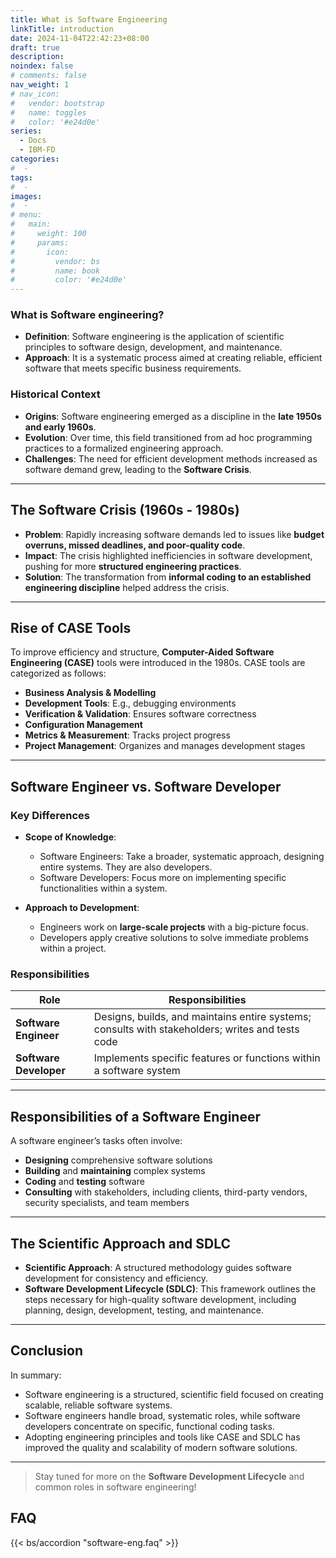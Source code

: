 ```yaml
---
title: What is Software Engineering
linkTitle: introduction
date: 2024-11-04T22:42:23+08:00
draft: true
description:
noindex: false
# comments: false
nav_weight: 1
# nav_icon:
#   vendor: bootstrap
#   name: toggles
#   color: '#e24d0e'
series:
  - Docs
  - IBM-FD
categories:
#  -
tags:
#  -
images:
#  -
# menu:
#   main:
#     weight: 100
#     params:
#       icon:
#         vendor: bs
#         name: book
#         color: '#e24d0e'
---
```


### What is Software engineering?

- **Definition**: Software engineering is the application of scientific principles to software design, development, and maintenance.
- **Approach**: It is a systematic process aimed at creating reliable, efficient software that meets specific business requirements.

### Historical Context

- **Origins**: Software engineering emerged as a discipline in the **late 1950s and early 1960s**.
- **Evolution**: Over time, this field transitioned from ad hoc programming practices to a formalized engineering approach.
- **Challenges**: The need for efficient development methods increased as software demand grew, leading to the **Software Crisis**.

---

## The Software Crisis (1960s - 1980s)

- **Problem**: Rapidly increasing software demands led to issues like **budget overruns, missed deadlines, and poor-quality code**.
- **Impact**: The crisis highlighted inefficiencies in software development, pushing for more **structured engineering practices**.
- **Solution**: The transformation from **informal coding to an established engineering discipline** helped address the crisis.

---

## Rise of CASE Tools

To improve efficiency and structure, **Computer-Aided Software Engineering (CASE)** tools were introduced in the 1980s. CASE tools are categorized as follows:

- **Business Analysis & Modelling**
- **Development Tools**: E.g., debugging environments
- **Verification & Validation**: Ensures software correctness
- **Configuration Management**
- **Metrics & Measurement**: Tracks project progress
- **Project Management**: Organizes and manages development stages

---

## Software Engineer vs. Software Developer

### Key Differences

- **Scope of Knowledge**:

  - Software Engineers: Take a broader, systematic approach, designing entire systems. They are also developers.
  - Software Developers: Focus more on implementing specific functionalities within a system.

- **Approach to Development**:
  - Engineers work on **large-scale projects** with a big-picture focus.
  - Developers apply creative solutions to solve immediate problems within a project.

### Responsibilities

| Role                   | Responsibilities                                                                                 |
| ---------------------- | ------------------------------------------------------------------------------------------------ |
| **Software Engineer**  | Designs, builds, and maintains entire systems; consults with stakeholders; writes and tests code |
| **Software Developer** | Implements specific features or functions within a software system                               |

---

## Responsibilities of a Software Engineer

A software engineer’s tasks often involve:

- **Designing** comprehensive software solutions
- **Building** and **maintaining** complex systems
- **Coding** and **testing** software
- **Consulting** with stakeholders, including clients, third-party vendors, security specialists, and team members

---

## The Scientific Approach and SDLC

- **Scientific Approach**: A structured methodology guides software development for consistency and efficiency.
- **Software Development Lifecycle (SDLC)**: This framework outlines the steps necessary for high-quality software development, including planning, design, development, testing, and maintenance.

---

## Conclusion

In summary:

- Software engineering is a structured, scientific field focused on creating scalable, reliable software systems.
- Software engineers handle broad, systematic roles, while software developers concentrate on specific, functional coding tasks.
- Adopting engineering principles and tools like CASE and SDLC has improved the quality and scalability of modern software solutions.

---

> Stay tuned for more on the **Software Development Lifecycle** and common roles in software engineering!

## FAQ

{{< bs/accordion "software-eng.faq" >}}
